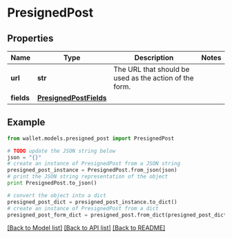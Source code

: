# PresignedPost


## Properties

Name | Type | Description | Notes
------------ | ------------- | ------------- | -------------
**url** | **str** | The URL that should be used as the action of the form. | 
**fields** | [**PresignedPostFields**](PresignedPostFields.md) |  | 

## Example

```python
from wallet.models.presigned_post import PresignedPost

# TODO update the JSON string below
json = "{}"
# create an instance of PresignedPost from a JSON string
presigned_post_instance = PresignedPost.from_json(json)
# print the JSON string representation of the object
print PresignedPost.to_json()

# convert the object into a dict
presigned_post_dict = presigned_post_instance.to_dict()
# create an instance of PresignedPost from a dict
presigned_post_form_dict = presigned_post.from_dict(presigned_post_dict)
```
[[Back to Model list]](../README.md#documentation-for-models) [[Back to API list]](../README.md#documentation-for-api-endpoints) [[Back to README]](../README.md)


